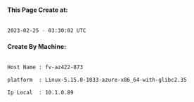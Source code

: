 
   
#### This Page Create at:

```bash

2023-02-25 - 03:30:02 UTC

```

#### Create By Machine:

```bash

Host Name : fv-az422-873

platform  : Linux-5.15.0-1033-azure-x86_64-with-glibc2.35

Ip Local  : 10.1.0.89

```

